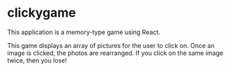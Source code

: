 # clickygame

This application is a memory-type game using React.

This game displays an array of pictures for the user to click on. Once an image is clicked, the photos are rearranged. If you click on the same image twice, then you lose! 